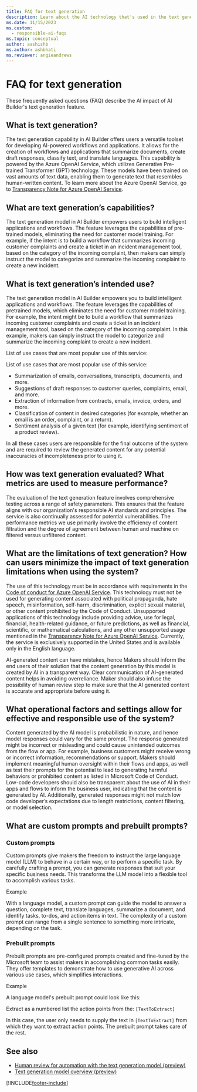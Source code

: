```yaml
---
title: FAQ for text generation
description: Learn about the AI technology that's used in the text generation model, key considerations and details about how the AI is used, how it was tested and evaluated, and limitations.
ms.date: 11/15/2023
ms.custom: 
  - responsible-ai-faqs
ms.topic: conceptual
author: aashishb
ms.author: ashbhati
ms.reviewer: angieandrews
---
```


# FAQ for text generation

These frequently asked questions (FAQ) describe the AI impact of AI Builder's text generation feature.

## What is text generation?

The text generation capability in AI Builder offers users a versatile toolset for developing AI-powered workflows and applications. It allows for the creation of workflows and applications that summarize documents, create draft responses, classify text, and translate languages. This capability is powered by the Azure OpenAI Service, which utilizes Generative Pre-trained Transformer (GPT) technology. These models have been trained on vast amounts of text data, enabling them to generate text that resembles human-written content. To learn more about the Azure OpenAI Service, go to [Transparency Note for Azure OpenAI Service](/legal/cognitive-services/openai/transparency-note?tabs=text).

## What are text generation’s capabilities?

The text generation model in AI Builder empowers users to build intelligent applications and workflows. The feature leverages the capabilities of pre-trained models, eliminating the need for customer model training. For example, if the intent is to build a workflow that summarizes incoming customer complaints and create a ticket in an incident management tool, based on the category of the incoming complaint, then makers can simply instruct the model to categorize and summarize the incoming complaint to create a new incident.

## What is text generation’s intended use?

The text generation model in AI Builder empowers you to build intelligent applications and workflows. The feature leverages the capabilities of pretrained models, which eliminates the need for customer model training. For example, the intent might be to build a workflow that summarizes incoming customer complaints and create a ticket in an incident management tool, based on the category of the incoming complaint. In this example, makers can simply instruct the model to categorize and summarize the incoming complaint to create a new incident.

List of use cases that are most popular use of this service:

List of use cases that are most popular use of this service:
- Summarization of emails, conversations, transcripts, documents, and more.
- Suggestions of draft responses to customer queries, complaints, email, and more.
- Extraction of information from contracts, emails, invoice, orders, and more.
- Classification of content in desired categories (for example, whether an email is an order, complaint, or a return).
- Sentiment analysis of a given text (for example, identifying sentiment of a product review).

In all these cases users are responsible for the final outcome of the system and are required to review the generated content for any potential inaccuracies of incompleteness prior to using it.

## How was text generation evaluated? What metrics are used to measure performance?

The evaluation of the text generation feature involves comprehensive testing across a range of safety parameters. This ensures that the feature aligns with our organization's responsible AI standards and principles. The service is also continually assessed for potential vulnerabilities. The performance metrics we use primarily involve the efficiency of content filtration and the degree of agreement between human and machine on filtered versus unfiltered content.

## What are the limitations of text generation? How can users minimize the impact of text generation limitations when using the system?

 The use of this technology must be in accordance with requirements in the [Code of conduct for Azure OpenAI Service](/legal/cognitive-services/openai/code-of-conduct). This technology must not be used for generating content associated with political propaganda, hate speech, misinformation, self-harm, discrimination, explicit sexual material, or other content prohibited by the Code of Conduct. Unsupported applications of this technology include providing advice, use for legal, financial, health-related guidance, or future predictions, as well as financial, scientific, or mathematical calculations, and any other unsupported usage mentioned in the [Transparency Note for Azure OpenAI Service](/legal/cognitive-services/openai/transparency-note?tabs=text). Currently, the service is exclusively supported in the United States and is available only in the English language.

AI-generated content can have mistakes, hence Makers should inform the end users of their solution that the content generation by this model is created by AI in a transparent way. Clear communication of AI-generated content helps in avoiding overreliance. Maker should also infuse the possibility of human review step to make sure that the AI generated content is accurate and appropriate before using it.

## What operational factors and settings allow for effective and responsible use of the system?

Content generated by the AI model is probabilistic in nature, and hence model responses could vary for the same prompt. The response generated might be incorrect or misleading and could cause unintended outcomes from the flow or app. For example, business customers might receive wrong or incorrect information, recommendations or support. Makers should implement meaningful human oversight within their flows and apps, as well as test their prompts for the potential to lead to generating harmful behaviors or prohibited content as listed in Microsoft Code of Conduct. Low-code developers should also be transparent about the use of AI in their apps and flows to inform the business user, indicating that the content is generated by AI. Additionally, generated responses might not match low code developer’s expectations due to length restrictions, content filtering, or model selection.

## What are custom prompts and prebuilt prompts?

### Custom prompts

Custom prompts give makers the freedom to instruct the large language model (LLM) to behave in a certain way, or to perform a specific task. By carefully crafting a prompt, you can generate responses that suit your specific business needs. This transforms the LLM model into a flexible tool to accomplish various tasks.

Example

With a language model, a custom prompt can guide the model to answer a question, complete text, translate languages, summarize a document, and identify tasks, to-dos, and action items in text. The complexity of a custom prompt can range from a single sentence to something more intricate, depending on the task.

### Prebuilt prompts

Prebuilt prompts are pre-configured prompts created and fine-tuned by the Microsoft team to assist makers in accomplishing common tasks easily. They offer templates to demonstrate how to use generative AI across various use cases, which simplifies interactions.

Example

A language model's prebuilt prompt could look like this:

Extract as a numbered list the action points from the: `[TextToExtract]`

In this case, the user only needs to supply the text in `[TextToExtract]` from which they want to extract action points. The prebuilt prompt takes care of the rest.

## See also

- [Human review for automation with the text generation model (preview)](azure-openai-human-review.md)
- [Text generation model overview (preview)](prebuilt-azure-openai.md)

[!INCLUDE[footer-include](./includes/footer-banner.md)]
